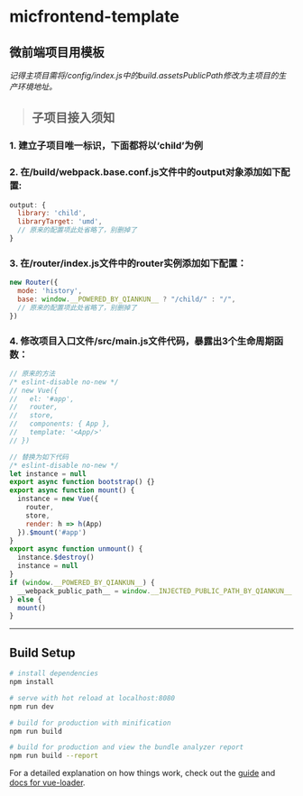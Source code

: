 # micfrontend-template

## 微前端项目用模板

<i> 记得主项目需将/config/index.js中的build.assetsPublicPath修改为主项目的生产环境地址。</i>


> ## 子项目接入须知

### 1. 建立子项目唯一标识，下面都将以‘child’为例

### 2. 在/build/webpack.base.conf.js文件中的output对象添加如下配置:

```javascript
output: {
  library: 'child',
  libraryTarget: 'umd',
  // 原来的配置项此处省略了，别删掉了
}
```

### 3. 在/router/index.js文件中的router实例添加如下配置：

```javascript
new Router({
  mode: 'history',
  base: window.__POWERED_BY_QIANKUN__ ? "/child/" : "/",
  // 原来的配置项此处省略了，别删掉了
})
```

### 4. 修改项目入口文件/src/main.js文件代码，暴露出3个生命周期函数：

```javascript
// 原来的方法
/* eslint-disable no-new */
// new Vue({
//   el: '#app',
//   router,
//   store,
//   components: { App },
//   template: '<App/>'
// })

// 替换为如下代码
/* eslint-disable no-new */
let instance = null
export async function bootstrap() {}
export async function mount() {
  instance = new Vue({
    router,
    store,
    render: h => h(App)
  }).$mount('#app')
}
export async function unmount() {
  instance.$destroy()
  instance = null
}
if (window.__POWERED_BY_QIANKUN__) {
  __webpack_public_path__ = window.__INJECTED_PUBLIC_PATH_BY_QIANKUN__
} else {
  mount()
}
```

---

## Build Setup

``` bash
# install dependencies
npm install

# serve with hot reload at localhost:8080
npm run dev

# build for production with minification
npm run build

# build for production and view the bundle analyzer report
npm run build --report
```

For a detailed explanation on how things work, check out the [guide](http://vuejs-templates.github.io/webpack/) and [docs for vue-loader](http://vuejs.github.io/vue-loader).
